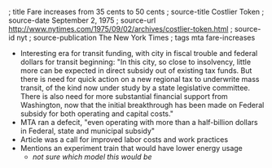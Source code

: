 ; title Fare increases from 35 cents to 50 cents
; source-title Costlier Token
; source-date September 2, 1975
; source-url http://www.nytimes.com/1975/09/02/archives/costlier-token.html
; source-id nyt
; source-publication The New York Times
; tags mta fare-increases

- Interesting era for transit funding, with city in fiscal trouble and federal dollars for transit beginning: "In this city, so close to insolvency, little more can be expected in direct subsidy out of existing tax funds. But there is need for quick action on a new regional tax to underwrite mass transit, of the kind now under study by a state legislative committee. There is also need for more substantial financial support from Washington, now that the initial breakthrough has been made on Federal subsidy for both operating and capital costs."
- MTA ran a defecit, "even operating with more than a half-billion dollars in Federal, state and municipal subsidy"
- Article was a call for improved labor costs and work practices
- Mentions an experiment train that would have lower energy usage
  - *not sure which model this would be*
